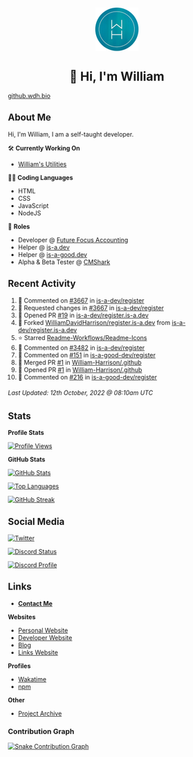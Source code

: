 <p align="center"><a href="https://wakatime.com/@wh"><img src="https://raw.githubusercontent.com/WilliamDavidHarrison/WilliamDavidHarrison/main/assets/logo.png" height="100" width="100"></a></p>

<h1 align="center">👋 Hi, I'm William</h1>

[github.wdh.bio](https://github.wdh.bio)

<h2>About Me</h2>

Hi, I'm William, I am a self-taught developer.

🛠️ **Currently Working On**
- [William's Utilities](https://github.com/williamsutilities/bot)

🧑‍💻 **Coding Languages**
- HTML
- CSS
- JavaScript
- NodeJS

💼 **Roles**
- Developer @ [Future Focus Accounting](https://github.com/futurefocusaccounting)
- Helper @ [is-a.dev](https://github.com/is-a-dev/register)
- Helper @ [is-a-good.dev](https://github.com/is-a-good-dev/register)
- Alpha & Beta Tester @ [CMShark](https://github.com/wclarkey/cmshark)

<h2>Recent Activity</h2>

<!--RECENT_ACTIVITY:start-->
1. 💬 Commented on [#3667](https://github.com/is-a-dev/register/pull/3667#discussion_r993129471) in [is-a-dev/register](https://github.com/is-a-dev/register)
2. 🔴 Requested changes in [#3667](https://github.com/is-a-dev/register/pull/3667#pullrequestreview-1138628342) in [is-a-dev/register](https://github.com/is-a-dev/register)
3. 💪 Opened PR [#19](https://github.com/is-a-dev/register.is-a.dev/pull/19) in [is-a-dev/register.is-a.dev](https://github.com/is-a-dev/register.is-a.dev)
4. 🔱 Forked [WilliamDavidHarrison/register.is-a.dev](https://github.com/WilliamDavidHarrison/register.is-a.dev) from [is-a-dev/register.is-a.dev](https://github.com/is-a-dev/register.is-a.dev)
5. ⭐ Starred [Readme-Workflows/Readme-Icons](https://github.com/Readme-Workflows/Readme-Icons)
6. 💬 Commented on [#3482](https://github.com/is-a-dev/register/pull/3482#issuecomment-1275557988) in [is-a-dev/register](https://github.com/is-a-dev/register)
7. 💬 Commented on [#151](https://github.com/is-a-good-dev/register/pull/151#issuecomment-1275557588) in [is-a-good-dev/register](https://github.com/is-a-good-dev/register)
8. 🎉 Merged PR [#1](https://github.com/William-Harrison/.github/pull/1) in [William-Harrison/.github](https://github.com/William-Harrison/.github)
9. 💪 Opened PR [#1](https://github.com/William-Harrison/.github/pull/1) in [William-Harrison/.github](https://github.com/William-Harrison/.github)
10. 💬 Commented on [#216](https://github.com/is-a-good-dev/register/pull/216#discussion_r992884270) in [is-a-good-dev/register](https://github.com/is-a-good-dev/register)
<!--RECENT_ACTIVITY:end-->

<!--RECENT_ACTIVITY:last_update-->
###### Last Updated: 12th October, 2022 @ 08:10am UTC
<!--RECENT_ACTIVITY:last_update_end-->

<h2>Stats</h2>

**Profile Stats**

[![Profile Views](https://komarev.com/ghpvc/?username=williamdavidharrison&color=blue&style=for-the-badge)](https://github.com/williamdavidharrison)

**GitHub Stats**

[![GitHub Stats](https://github-readme-stats.api.williamharrison.dev/api?username=williamdavidharrison&theme=algolia&show_icons=true&border_radius=8&count_private=true&include_all_commits=true)](https://github.com/williamdavidharrison)

[![Top Languages](https://github-readme-stats.api.williamharrison.dev/api/top-langs/?username=williamdavidharrison&theme=algolia&layout=compact&border_radius=8)](https://github.com/williamdavidharrison)

[![GitHub Streak](https://wh-github-readme-streak-stats.herokuapp.com/?user=WilliamDavidHarrison&theme=dark)](https://github.com/williamdavidharrison)

<h2>Social Media</h2>

[![Twitter](https://img.shields.io/twitter/follow/WDHarrison09?color=1DA1F2&logo=twitter&style=for-the-badge)](https://twitter.com/intent/user?screen_name=wdharrison09)

[![Discord Status](https://discord-md-badge.api.williamharrison.dev/api/shield/853158265466257448?theme=discord-inverted)](https://discord.com/users/853158265466257448)

[![Discord Profile](https://lanyard-profile-readme.api.williamharrison.dev/api/853158265466257448)](https://discord.com/users/853158265466257448)

<h2>Links</h2>

- **[Contact Me](https://contact.williamharrison.me)**

**Websites**
- [Personal Website](https://william.net.au)
- [Developer Website](https://williamharrison.dev)
- [Blog](https://www.williamharrison.blog)
- [Links Website](https://williamharrison.me)

**Profiles**
- [Wakatime](https://wakatime.com/@wh)
- [npm](https://www.npmjs.com/~wdharrison09)

**Other**
- [Project Archive](https://archive.williamharrison.dev)


### Contribution Graph
[![Snake Contribution Graph](https://github.com/WilliamDavidHarrison/WilliamDavidHarrison/blob/output/github-contribution-grid-snake.svg)](https://github.com/williamdavidharrison)
